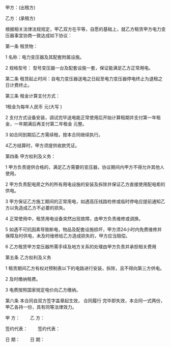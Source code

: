 
 


甲方：(出租方)


乙方：(承租方)


根据相关法律法规规定，甲乙双方在平等，自愿的基础上，就乙方租赁甲方电力变压器事宜协商一致达成如下协议：


第一条 租赁物：


1 名称：电力变压器及其配套附属设施。


2 规格型号： 型号变压器一台及配套设施一套，保证能满足乙方正常用电。


第二条 租赁起止时间：自电力变压器送电之日起至电力变压器停电终止为退租之日计费终止。


第三条 租金计算支付方式：


1租金为每年人民币 元(大写 )


2 支付方式设备安装，调试完毕送电能正常使用后开始计算租期并支付第一年租金，一年期满后再支付第二年租金 元整。


3 如合同到期后乙方需续租，按本合同继续执行。


4乙方结算时，甲方须提供收款凭证。


第四条 甲方权利及义务：


1 甲方负责提供合格的，满足乙方需要的变压器，协议期间内甲方不得允许其他人使用。


2 甲方负责配电房之外的所有用电设施的安装及拆除并保证乙方直接使用配电柜的供电。


3 甲方保证乙方施工期间的正常用电，如遇高压线路检修或临时停电应提前通知乙方以免造成乙方不必要的损失。


4 正常使用中，租赁用电设备突然出现故障，由甲方负责维修或调换。


5 如遇不可抗因素导致断电，物品及配套设施损坏，甲方须24小时内免费维修并保障及时供电，未及时维修给乙方造成损失的，甲方应当赔偿。


6 乙方租赁甲方变压器所需手续及地方关系的处理由甲方负责并承担相关费用


第五条 乙方权利及义务


1 租赁期间乙方有权对预制表以下的电路进行安装，拆除，且不得向第三方供电。


2 及时缴纳租费。


3 电费按照国家规定电价向乙方缴纳。


第六条 本合同自双方签字盖章起生效，
合同履行
完毕即失效，本合同一式两份，甲乙各持一份，具有同等法律效力。


甲 方： 　　乙 方：


签约代表：　　 签约代表：


日 期：　　 日 期：
 


 

 
 
 
 
 
  


  
 

  


  


  
 
 
 
 

